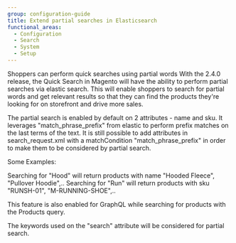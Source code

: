 ```yaml
---
group: configuration-guide
title: Extend partial searches in Elasticsearch
functional_areas:
  - Configuration
  - Search
  - System
  - Setup
---
```


Shoppers can perform quick searches using partial words
With the 2.4.0 release, the Quick Search in Magento will have the ability to perform partial searches via elastic search. This will enable shoppers to search for partial words and get relevant results so that they can find the products they're looking for on storefront and drive more sales.

The partial search is enabled by default on 2 attributes - name and sku. It leverages "match_phrase_prefix" from elastic to perform prefix matches on the last terms of the text.  It is still possible to add attributes in search_request.xml with a matchCondition "match_phrase_prefix" in order to make them to be considered by partial search.

Some Examples:

Searching for "Hood" will return products with name "Hooded Fleece", "Pullover Hoodie",..
Searching for "Run" will return products with sku "RUNSH-01", "M-RUNNING-SHOE",..

This feature is also enabled for GraphQL while searching for products with the Products query.

The keywords used on the "search" attribute will be considered for partial search.